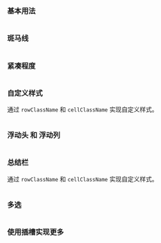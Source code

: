 ### 基本用法

```vue demo src="./base-demo.vue"
```

### 斑马线

```vue demo src="./stripe-demo.vue"
```

### 紧凑程度

```vue demo  src="./size-demo.vue"
```

### 自定义样式

通过 `rowClassName` 和 `cellClassName` 实现自定义样式。

```vue demo  src="./custom-style-demo.vue"
```

### 浮动头 和 浮动列

```vue demo  src="./fixed-demo.vue"
```

### 总结栏

通过 `rowClassName` 和 `cellClassName` 实现自定义样式。

```vue demo  src="./summary-demo.vue"
```

### 多选

```vue demo src="./selection-demo.vue"
```

### 使用插槽实现更多

```vue demo src="./slots-demo.vue"
```
